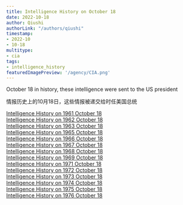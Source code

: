 ```yaml
---
title: Intelligence History on October 18
date: 2022-10-18
author: Qiushi 
authorLink: "/authors/qiushi"
timestamp: 
- 2022-10
- 10-18
multitype: 
- cia
tags: 
- intelligence_history
featuredImagePreview: '/agency/CIA.png'
---
```



October 18 in history, these intelligence were sent to the US president

情报历史上的10月18日，这些情报被递交给时任美国总统

<!--more-->







[Intelligence History on 1961 October 18](/dailybrief/1961-10-18)   
[Intelligence History on 1962 October 18](/dailybrief/1962-10-18)   
[Intelligence History on 1963 October 18](/dailybrief/1963-10-18)   
[Intelligence History on 1965 October 18](/dailybrief/1965-10-18)   
[Intelligence History on 1966 October 18](/dailybrief/1966-10-18)   
[Intelligence History on 1967 October 18](/dailybrief/1967-10-18)   
[Intelligence History on 1968 October 18](/dailybrief/1968-10-18)   
[Intelligence History on 1969 October 18](/dailybrief/1969-10-18)   
[Intelligence History on 1971 October 18](/dailybrief/1971-10-18)   
[Intelligence History on 1972 October 18](/dailybrief/1972-10-18)   
[Intelligence History on 1973 October 18](/dailybrief/1973-10-18)   
[Intelligence History on 1974 October 18](/dailybrief/1974-10-18)   
[Intelligence History on 1975 October 18](/dailybrief/1975-10-18)   
[Intelligence History on 1976 October 18](/dailybrief/1976-10-18)   
